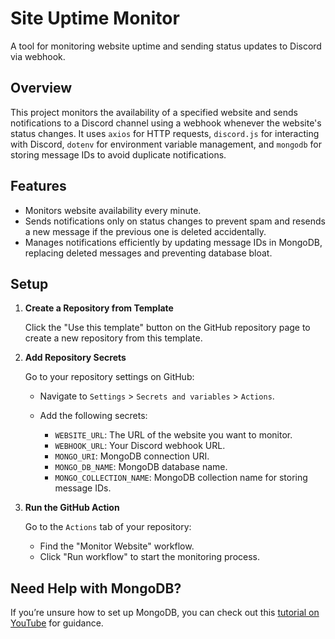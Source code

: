 # Site Uptime Monitor

A tool for monitoring website uptime and sending status updates to Discord via webhook.

## Overview

This project monitors the availability of a specified website and sends notifications to a Discord channel using a webhook whenever the website's status changes. It uses `axios` for HTTP requests, `discord.js` for interacting with Discord, `dotenv` for environment variable management, and `mongodb` for storing message IDs to avoid duplicate notifications.

## Features

- Monitors website availability every minute.
- Sends notifications only on status changes to prevent spam and resends a new message if the previous one is deleted accidentally.
- Manages notifications efficiently by updating message IDs in MongoDB, replacing deleted messages and preventing database bloat.

## Setup

1. **Create a Repository from Template**

   Click the "Use this template" button on the GitHub repository page to create a new repository from this template.

2. **Add Repository Secrets**

   Go to your repository settings on GitHub:

   - Navigate to `Settings` > `Secrets and variables` > `Actions`.
   - Add the following secrets:

     - `WEBSITE_URL`: The URL of the website you want to monitor.
     - `WEBHOOK_URL`: Your Discord webhook URL.
     - `MONGO_URI`: MongoDB connection URI.
     - `MONGO_DB_NAME`: MongoDB database name.
     - `MONGO_COLLECTION_NAME`: MongoDB collection name for storing message IDs.

3. **Run the GitHub Action**

   Go to the `Actions` tab of your repository:

   - Find the "Monitor Website" workflow.
   - Click "Run workflow" to start the monitoring process.

## Need Help with MongoDB?

If you’re unsure how to set up MongoDB, you can check out this [tutorial on YouTube](https://www.youtube.com/watch?v=jXgJyuBeb_o) for guidance.
